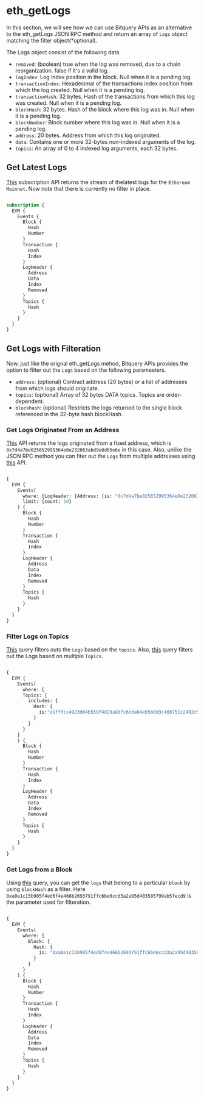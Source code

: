 # eth_getLogs

In this section, we will see how we can use Bitquery APIs as an alternative to the eth_getLogs JSON RPC method and return an array of `Logs` object matching the filter object(*optional). 

<head>
  <meta name="title" content="eth_getLogs API - Ethereum - Transaction Logs and Events"/>
  <meta name="description" content="Retrieve logs and events from transactions on the Ethereum blockchain using the eth_getLogs API."/>
  <meta name="keywords" content="eth_getLogs API,Ethereum logs API,Ethereum transaction logs API,eth_getLogs documentation,blockchain events,smart contract events,blockchain API,Ethereum web3 API,transaction data"/>
  <meta name="robots" content="index, follow"/>
  <meta http-equiv="Content-Type" content="text/html; charset=utf-8"/>
  <meta name="language" content="English"/>

  <meta property="og:type" content="website" />
  <meta
    property="og:title"
    content="How to Retrieve Ethereum Transaction Logs and Events with eth_getLogs API"
  />
  <meta
    property="og:description"
    content="Retrieve logs and events from transactions on the Ethereum blockchain using the eth_getLogs API."
  />

  <meta property="twitter:card" content="summary_large_image"/>
  <meta property="twitter:title" content="How to Retrieve Ethereum Transaction Logs and Events with eth_getLogs API"/>
  <meta property="twitter:description" content="Retrieve logs and events from transactions on the Ethereum blockchain using the eth_getLogs API."/>
</head>

The Logs object consist of the following data.

- `removed`: (boolean) true when the log was removed, due to a chain reorganization. false if it's a valid log.
- `logIndex`: Log index position in the block. Null when it is a pending log.
- `transactionIndex`: Hexadecimal of the transactions index position from which the log created. Null when it is a pending log.
- `transactionHash`: 32 bytes. Hash of the transactions from which this log was created. Null when it is a pending log.
- `blockHash`: 32 bytes. Hash of the block where this log was in. Null when it is a pending log.
- `blockNumber`: Block number where this log was in. Null when it is a pending log.
- `address`: 20 bytes. Address from which this log originated.
- `data`: Contains one or more 32-bytes non-indexed arguments of the log.
- `topics`: An array of 0 to 4 indexed log arguments, each 32 bytes.

## Get Latest Logs
[This](https://ide.bitquery.io/eth_getLogs_1) subscription API returns the stream of thelatest logs for the `Ethereum Mainnet`. Now note that there is currently no filter in place.

``` graphql

subscription {
  EVM {
    Events {
      Block {
        Hash
        Number
      }
      Transaction {
        Hash
        Index
      }
      LogHeader {
        Address
        Data
        Index
        Removed
      }
      Topics {
        Hash
      }
    }
  }
}

```

## Get Logs with Filteration

Now, just like the orignal eth_getLogs mehod, Bitquery APIs provides the option to filter out the `Logs` based on the following parameeters.

- `address`: (optional) Contract address (20 bytes) or a list of addresses from which logs should originate.
- `topics`: (optional) Array of 32 bytes DATA topics. Topics are order-dependent.
- `blockhash`: (optional) Restricts the logs returned to the single block referenced in the 32-byte hash blockHash.

### Get Logs Originated From an Address
[This](https://ide.bitquery.io/eth_getLogs-with-filters) API returns the logs originated from a fixed address, which is `0x7d4a7be025652995364e0e232063abd9e8d65e6e` in this case. Also, unlike the JSON RPC method you can fiter out the `Logs` from multiple addresses using [this](https://ide.bitquery.io/eth_getLogs-with-filters_1) API.

``` graphql

{
  EVM {
    Events(
      where: {LogHeader: {Address: {is: "0x7d4a7be025652995364e0e232063abd9e8d65e6e"}}}
      limit: {count: 10}
    ) {
      Block {
        Hash
        Number
      }
      Transaction {
        Hash
        Index
      }
      LogHeader {
        Address
        Data
        Index
        Removed
      }
      Topics {
        Hash
      }
    }
  }
}

```

### Filter Logs on Topics

[This](https://ide.bitquery.io/eth_getLogs-with-filters_2) query filters outs the `Logs` based on the `topics`. Also, [this](https://ide.bitquery.io/eth_getLogs-with-filters_3) query filters out the Logs based on multiple `Topics`. 

``` graphql

{
  EVM {
    Events(
      where: {
      Topics: {
        includes: {
          Hash: {
            is:"e1fffcc4923d04b559f4d29a8bfc6cda04eb5b0d3c460751c2402c5c5cc9109c"
          }
        }
      }
    }
    ) {
      Block {
        Hash
        Number
      }
      Transaction {
        Hash
        Index
      }
      LogHeader {
        Address
        Data
        Index
        Removed
      }
      Topics {
        Hash
      }
    }
  }
}

```

### Get Logs from a Block

Using [this](https://ide.bitquery.io/eth_getLogs-with-filters_4) query, you can get the `logs` that belong to a particular `block` by using `blockHash` as a filter. Here `0xa0e1c15b905f4ed6f4e466b2693791ffc6be6ccd3a2a95d403585799ab5fecd9` is the parameter used for filteration.

``` graphql 

{
  EVM {
    Events(
      where: {
        Block: {
          Hash: {
            is: "0xa0e1c15b905f4ed6f4e466b2693791ffc6be6ccd3a2a95d403585799ab5fecd9"
          }
        }
      }
    ) {
      Block {
        Hash
        Number
      }
      Transaction {
        Hash
        Index
      }
      LogHeader {
        Address
        Data
        Index
        Removed
      }
      Topics {
        Hash
      }
    }
  }
}

```
